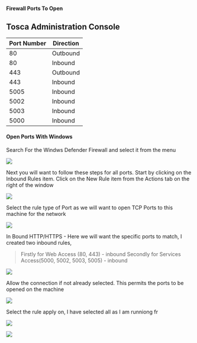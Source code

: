 #### Firewall Ports To Open

## Tosca Administration Console

| Port Number | Direction |
|---|---|
| 80 | Outbound |
| 80 | Inbound |
| 443 | Outbound |
| 443 | Inbound|
| 5005 | Inbound |
| 5002 | Inbound |
| 5003 | Inbound |
| 5000 | Inbound |

#### Open Ports With Windows

Search For the Windws Defender Firewall and select it from the menu

![](Pasted%20image%2020230216092021.png)

Next you will want to follow these steps for all ports. Start by clicking on the Inbound Rules item. Click on the New Rule item from the Actions tab on the right of the window

![](Pasted%20image%2020230216091939.png)

Select the rule type of Port as we will want to open TCP Ports to this machine for the network

![](Pasted%20image%2020230216092045.png)

In Bound HTTP/HTTPS - Here we will want the specific ports to match, I created two inbound rules, 

> Firstly for Web Access (80, 443) - inbound
> Secondly for Services Access(5000, 5002, 5003, 5005) - inbound

![](Pasted%20image%2020230216092115.png)

Allow the connection if not already selected. This permits the ports to be opened on the machine

![](Pasted%20image%2020230216092135.png)

Select the rule apply on, I have selected all as I am runniong fr

![](Pasted%20image%2020230216092148.png)

![](Pasted%20image%2020230216092210.png)

